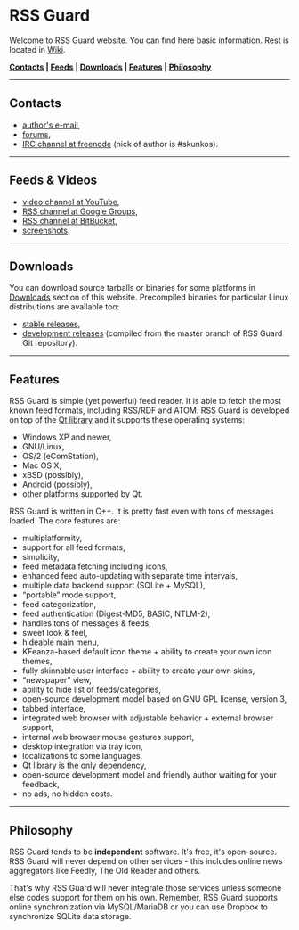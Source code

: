 RSS Guard
=========
Welcome to RSS Guard website. You can find here basic information. Rest is located in [Wiki](https://bitbucket.org/skunkos/rssguard/wiki/Home).

**[Contacts](#markdown-header-contacts) | [Feeds](#markdown-header-feeds) | [Downloads](#markdown-header-downloads) | [Features](#markdown-header-features) | [Philosophy](#markdown-header-philosophy)**
- - -
Contacts
--------
* [author's e-mail](mailto:rotter.martinos@gmail.com),
* [forums](https://groups.google.com/d/forum/rssguard),
* [IRC channel at freenode](http://webchat.freenode.net/?channels=#rssguard) (nick of author is #skunkos).
- - -
Feeds & Videos
-----
* [video channel at YouTube](http://www.youtube.com/playlist?list=PL-75mFFA3wujyMyea6W1qJEV_ulh6433j),
* [RSS channel at Google Groups](https://groups.google.com/forum/feed/rssguard/msgs/rss_v2_0.xml?num=50),
* [RSS channel at BitBucket](https://bitbucket.org/skunkos/rssguard/rss),
* [screenshots](https://drive.google.com/folderview?id=0B8XNkQ-jUoBYdVRSNm1kQ3BUMzQ&usp=sharing).
- - -
Downloads
---------
You can download source tarballs or binaries for some platforms in [Downloads](downloads) section of this website. Precompiled binaries for particular Linux distributions are available too:

* [stable releases](http://software.opensuse.org/download.html?project=home%3Askunkos&package=rssguard),
* [development releases](http://software.opensuse.org/download.html?project=home%3Askunkos&package=rssguard-git) (compiled from the master branch of RSS Guard Git repository).
- - -
Features
--------
RSS Guard is simple (yet powerful) feed reader. It is able to fetch the most known feed formats, including RSS/RDF and ATOM. RSS Guard is developed on top of the [Qt library](http://qt-project.org/) and it supports these operating systems:

* Windows XP and newer,
* GNU/Linux,
* OS/2 (eComStation),
* Mac OS X,
* xBSD (possibly),
* Android (possibly),
* other platforms supported by Qt.

RSS Guard is written in C++. It is pretty fast even with tons of messages loaded. The core features are:

* multiplatformity,
* support for all feed formats,
* simplicity,
* feed metadata fetching including icons,
* enhanced feed auto-updating with separate time intervals,
* multiple data backend support (SQLite + MySQL),
* “portable” mode support,
* feed categorization,
* feed authentication (Digest-MD5, BASIC, NTLM-2),
* handles tons of messages & feeds,
* sweet look & feel,
* hideable main menu,
* KFeanza-based default icon theme + ability to create your own icon themes,
* fully skinnable user interface + ability to create your own skins,
* “newspaper” view,
* ability to hide list of feeds/categories,
* open-source development model based on GNU GPL license, version 3,
* tabbed interface,
* integrated web browser with adjustable behavior + external browser support,
* internal web browser mouse gestures support,
* desktop integration via tray icon,
* localizations to some languages,
* Qt library is the only dependency,
* open-source development model and friendly author waiting for your feedback,
* no ads, no hidden costs.
- - -
Philosophy
----------
RSS Guard tends to be **independent** software. It's free, it's open-source. RSS Guard will never depend on other services - this includes online news aggregators like Feedly, The Old Reader and others.

That's why RSS Guard will never integrate those services unless someone else codes support for them on his own. Remember, RSS Guard supports online synchronization via MySQL/MariaDB or you can use Dropbox to synchronize SQLite data storage.